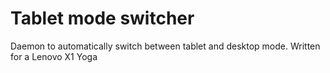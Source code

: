 # Tablet mode switcher

Daemon to automatically switch between tablet and desktop mode. Written for a Lenovo X1 Yoga
